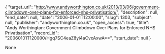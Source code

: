 {
  "target_url": "http://www.andyworthington.co.uk/2013/03/06/government-climbdown-over-plans-for-enforced-nhs-privatisation/", 
  "description": null, 
  "end_date": null, 
  "date": "2006-01-01T12:00:00", 
  "slug": 1303, 
  "subject": null, 
  "publisher": "andyworthington.co.uk", 
  "open_access": true, 
  "title": "Andy Worthington: Government Climbdown Over Plans for Enforced NHS Privatisation", 
  "record_id": "20060101T120000/Hgq7SC4eaZ8yi4aCvxAxwA==", 
  "start_date": null
}

None